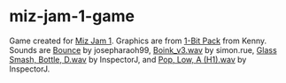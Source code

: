 # miz-jam-1-game
 Game created for [Miz Jam 1](https://itch.io/jam/miz-jam-1).
 Graphics are from [1-Bit Pack](https://kenney.nl/assets/bit-pack) from Kenny.
 Sounds are [Bounce](https://freesound.org/people/josepharaoh99/sounds/383240) by josepharaoh99, [Boink_v3.wav](https://freesound.org/people/simon.rue/sounds/61847) by simon.rue, [Glass Smash, Bottle, D.wav](https://freesound.org/people/InspectorJ/sounds/344265) by InspectorJ, and [Pop, Low, A (H1).wav](https://freesound.org/people/InspectorJ/sounds/411639) by InspectorJ.
